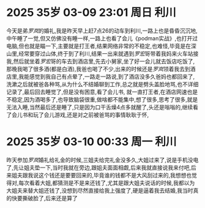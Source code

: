 # 2025 35岁 03-09 23:01 周日 利川

今天是弟*罗岚*的婚礼,我是昨天早上赶7点26的动车到利川,一路上也是昏昏沉沉地,中午睡了一觉,但又仿佛没有睡一样,一路上也看了会儿《podman实战》,也打开过电脑,但也就是瞄一下,主要就是打王者,结果网络非常的不稳定,也难怪,毕竟是在深山里,经常要穿过山体,终于到了利川,结果一出来就遇到*罗宏*哥带着我妈来火车站接我,然后就坐着*罗宏*哥的车去到酒店里,先去小舅家,坐了好一会儿就去饭店吃饭了,那晚我喝了很多酒(都是白酒),我爸也喝了不少,出来的时候还是*罗岚*领着我去到酒店里,我能感觉到我自己有点晕了,一路走一路说,到了酒店没多久爸妈也都回来了,洗漱之后就被爸各种骂,从为什么不结婚聊到工作,总之就是劈头盖脸地骂,也不详细记录了,最后回去睡觉了,但是没有困意,看了会儿书,
就一直打王者,在酒店网速也是不稳定,因为酒喝多了,也导致脑袋很重,做啥都不能集中,想了很多,思考了很多,就是无法入睡,当然最后还是睡了,只是因为口干舌燥4点多就醒了,头还是嗡嗡的,继续看了会儿书和玩了会儿游戏,还是对之前被爸骂的事情耿耿于怀,

# 2025 35岁 03-10 00:33 周一 利川

昨天参加*罗岚*婚礼给礼金的时候,三姐夫给完礼金没多久,大姐过来了,说是手机没电了,先让姐夫垫一下,当时我就在旁边,跟姐夫面面相觑,后来我就直接说我来付吧,后来姐夫跟我说这个钱还是要要回来的,毕竟谁的钱都不是大风刮过来的,我想想也觉得对,每次看着大姐,都猜测是不是来还钱了,尤其是跟大姐夫说话的时候,我都以为大姐夫来替大姐还钱了,没想到尽然直接给我上强度了,硬是逼着我去结婚,我当时真的快要撕破脸了,后来还是算了